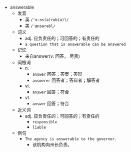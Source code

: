 - answerable
  - 发音
    - 英 `/'ɑːns(ə)rəb(ə)l/`
    - 美 `/'ænsərəbl/`
  - 词义
    - adj. 应负责任的；可回答的；有责任的
    - `a question that is answerable can be answered`
  - 记忆
    - 来自answer(v. 回答， 尽责)
  - 同根词
    - n.
      - `answer` 回答；答案；答辩
      - `answerer` 回答者；答辩者；解答者
    - vi.
      - `answer` 回答；符合
    - vt.
      - `answer` 回答；符合
  - 近义词
    - adj. 应负责任的；可回答的；有责任的
      - `responsible`
      - `liable`
  - 例句
    - `The agency is answerable to the governor.`
      - 该机构向州长负责。

